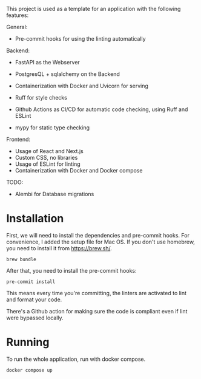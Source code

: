 This project is used as a template for an application with the following features:

General:
- Pre-commit hooks for using the linting automatically

Backend:
- FastAPI as the Webserver
- PostgresQL + sqlalchemy on the Backend

- Containerization with Docker and Uvicorn for serving
- Ruff for style checks
- Github Actions as CI/CD for automatic code checking, using Ruff and ESLint
- mypy for static type checking 

Frontend:
- Usage of React and Next.js
- Custom CSS, no libraries
- Usage of ESLint for linting
- Containerization with Docker and Docker compose

TODO:
- Alembi for Database migrations


# Installation

First, we will need to install the dependencies and pre-commit hooks.
For convenience, I added the setup file for Mac OS. If you don't use homebrew, you need to install it from https://brew.sh/.

```
brew bundle
```

After that, you need to install the pre-commit hooks:

```
pre-commit install
```

This means every time you're committing, the linters are activated to lint and format your code.

There's a Github action for making sure the code is compliant even if lint were bypassed locally.

# Running 

To run the whole application, run with docker compose.

```
docker compose up
```
